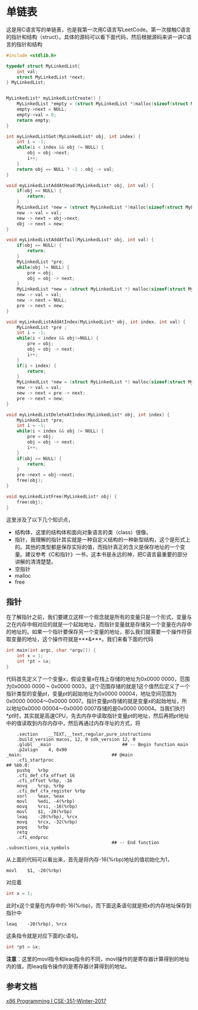 # 单链表

这是用C语言写的单链表，也是我第一次用C语言写LeetCode。第一次接触C语言的指针和结构（struct）。具体的源码可以看下面代码，然后根据源码来讲一讲C语言的指针和结构

```c
#include <stdlib.h>

typedef struct MyLinkedList{
    int val;
    struct MyLinkedList *next;
} MyLinkedList;


MyLinkedList* myLinkedListCreate() {
    MyLinkedList *empty = (struct MyLinkedList *)malloc(sizeof(struct MyLinkedList));
    empty->next = NULL;
    empty->val = 0;
    return empty;
}

int myLinkedListGet(MyLinkedList* obj, int index) {
    int i = -1;
    while(i < index && obj != NULL) {
        obj = obj->next;
        i++;
    }
    return obj == NULL ? -1 : obj -> val;
}

void myLinkedListAddAtHead(MyLinkedList* obj, int val) {
    if(obj == NULL) {
        return;
    }
    MyLinkedList *new = (struct MyLinkedList *)malloc(sizeof(struct MyLinkedList));
    new -> val = val;
    new -> next = obj->next;
    obj -> next = new;
}

void myLinkedListAddAtTail(MyLinkedList* obj, int val) {
    if(obj == NULL) {
        return;
    }
    MyLinkedList *pre;
    while(obj != NULL) {
        pre = obj;
        obj = obj -> next;
    }
    MyLinkedList *new = (struct MyLinkedList *) malloc(sizeof(struct MyLinkedList));
    new -> val = val;
    new -> next = NULL;
    pre -> next = new;
}

void myLinkedListAddAtIndex(MyLinkedList* obj, int index, int val) {
    MyLinkedList *pre ;
    int i = -1;
    while(i < index && obj!=NULL) {
        pre = obj;
        obj = obj -> next;
        i++;
    }
    if(i < index) {
        return;
    }
    MyLinkedList *new = (struct MyLinkedList *) malloc(sizeof(struct MyLinkedList));
    new -> val = val;
    new -> next = pre -> next;
    pre -> next = new;
}

void myLinkedListDeleteAtIndex(MyLinkedList* obj, int index) {
    MyLinkedList *pre;
    int i = -1;
    while(i < index && obj != NULL) {
        pre = obj;
        obj = obj -> next;
        i++;
    }
    if(obj == NULL) {
        return;
    }
    pre->next = obj->next;
    free(obj);
}

void myLinkedListFree(MyLinkedList* obj) {
    free(obj);
}
```

这里涉及了以下几个知识点，

* 结构体，这里的结构体和面向对象语言的类（class）很像。
* 指针，我理解的指针其实就是一种自定义结构的一种新型结构，这个是形式上的。其他的类型都是保存实际的值，而指针真正的含义是保存地址的一个变量。建议参考《C和指针》一书，这本书是永远的神，把C语言最重要的部分讲解的清清楚楚。
* 空指针
* malloc
* free

## 指针

在了解指针之前，我们要建立这样一个观念就是所有的变量只是一个形式，变量与之在内存中相对应的就是一个起始地址，而指针变量就是存储另一个变量在内存中的地址的。如果一个指针要保存另一个变量的地址，那么我们就需要一个操作符获取变量的地址，这个操作符就是***&***。我们来看下面的代码

```c
int main(int argc, char *argv[]) {
	int x = 1;
	int *pt = &x;
}
```

代码首先定义了一个变量*x*，假设变量*x*在栈上存储的地址为0x0000 0000，范围为0x0000 0000 ~ 0x0000 0003，这个范围存储的就是1这个值然后定义了一个指针类型的变量*pt*，变量*pt*的起始地址为0x0000 00004，地址空间范围为0x0000 00004～0x0000 0007。指针变量*pt*存储的就是变量*x*的起始地址，所以地址0x0000 00004～0x0000 0007存储的是0x0000 00004。当我们执行\**pt*时，其实就是高速CPU，先去内存中读取指针变量*pt*的地址，然后再把*pt*地址中的值读取到内存内存中，然后再通过内存寻址的方式，将

```assembly
	.section	__TEXT,__text,regular,pure_instructions
	.build_version macos, 12, 0	sdk_version 12, 0
	.globl	_main                           ## -- Begin function main
	.p2align	4, 0x90
_main:                                  ## @main
	.cfi_startproc
## %bb.0:
	pushq	%rbp
	.cfi_def_cfa_offset 16
	.cfi_offset %rbp, -16
	movq	%rsp, %rbp
	.cfi_def_cfa_register %rbp
	xorl	%eax, %eax
	movl	%edi, -4(%rbp)
	movq	%rsi, -16(%rbp)
	movl	$1, -20(%rbp)
	leaq	-20(%rbp), %rcx
	movq	%rcx, -32(%rbp)
	popq	%rbp
	retq
	.cfi_endproc
                                        ## -- End function
.subsections_via_symbols
```

从上面的代码可以看出来，首先是将内存-16(%rbp)地址的值初始化为1，

```assembly
movl	$1, -20(%rbp)
```

对应着

```c
int x = 1;
```

此时x这个变量在内存中的-16(%rbp)，而下面这条语句就是把x的内存地址保存到指针中

```assembly
leaq	-20(%rbp), %rcx
```

这条指令就是对应下面的c语句。

```c
int *pt = &x;
```

**注意**：这里的movl指令和leaq指令的不同，movl操作的是寄存器计算得到的地址内的值，而leaq指令操作的是寄存器计算得到的地址。

## 参考文档

[x86 Programming I CSE-351-Winter-2017](https://courses.cs.washington.edu/courses/cse351/17wi/lectures/CSE351-L08-x86-I_17wi.pdf)

